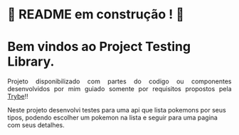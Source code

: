 # :construction: README em construção ! :construction:
# Bem vindos ao Project Testing Library.
<p align=justify>Projeto disponibilizado com partes do codigo ou componentes desenvolvidos por mim guiado somente por requisitos propostos pela <a href="https://www.betrybe.com/">Trybe</a>!!</p>
Neste projeto desenvolvi testes para uma api que lista pokemons por seus tipos, podendo escolher um pokemon na lista e seguir para uma pagina com seus detalhes.
